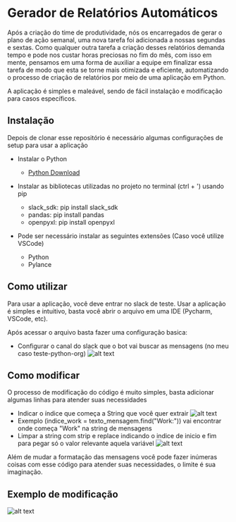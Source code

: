 # Gerador de Relatórios Automáticos  

Após a criação do time de produtividade, nós os encarregados de gerar o plano de ação semanal, uma nova tarefa foi adicionada a nossas segundas e sextas.
Como qualquer outra tarefa a criação desses relatórios demanda tempo e pode nos custar horas preciosas no fim do mês, com isso em mente, pensamos em uma forma de auxiliar a equipe em finalizar essa tarefa de modo que esta se torne mais otimizada e eficiente, automatizando o processo de criação de relatórios por meio de uma aplicação em Python.

A aplicação é simples e maleável, sendo de fácil instalação e modificação para casos específicos.

## Instalação

Depois de clonar esse repositório é necessário algumas configurações de setup para usar a aplicação
- Instalar o Python
  - [Python Download](https://www.python.org/downloads/)   

- Instalar as bibliotecas utilizadas no projeto no terminal (ctrl + ') usando pip
  - slack_sdk: pip install slack_sdk
  - pandas: pip install pandas
  - openpyxl: pip install openpyxl
 
- Pode ser necessário instalar as seguintes extensões (Caso você utilize VSCode)
  - Python
  - Pylance

 ## Como utilizar 
 
Para usar a aplicação, você deve entrar no slack de teste.
Usar a aplicação é simples e intuitivo, basta você abrir o arquivo em uma IDE (Pycharm, VSCode, etc).


Após acessar o arquivo basta fazer uma configuração basica:
 - Configurar o canal do slack que o bot vai buscar as mensagens (no meu caso teste-python-org)
![alt text](https://imgur.com/FXaKmow)


## Como modificar

O processo de modificação do código é muito simples, basta adicionar algumas linhas para atender suas necessidades 
 - Indicar o índice que começa a String que você quer extrair
![alt text](https://imgur.com/H9TjOHa)
 - Exemplo (indice_work = texto_mensagem.find("Work:")) vai encontrar onde começa "Work" na string de mensagens 
 - Limpar a string com strip e replace indicando o indice de inicio e fim para pegar só o valor relevante aquela variável
![alt text](https://imgur.com/RfBse53)

Além de mudar a formatação das mensagens você pode fazer inúmeras coisas com esse código para atender suas necessidades, o limite é sua imaginação.

## Exemplo de modificação
![alt text](https://imgur.com/Clpf8zk)
